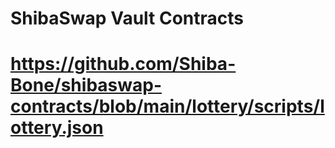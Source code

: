 # ShibaSwap Vault Contracts
# https://github.com/Shiba-Bone/shibaswap-contracts/blob/main/lottery/scripts/lottery.json

